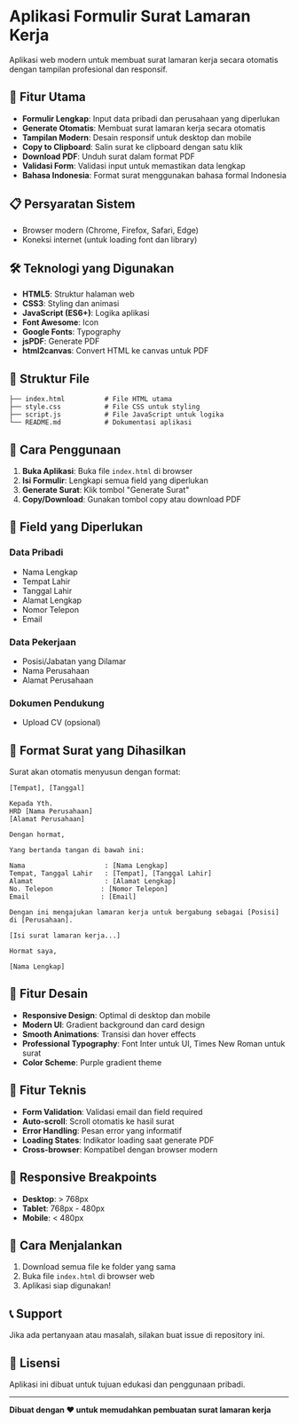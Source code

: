 # Aplikasi Formulir Surat Lamaran Kerja

Aplikasi web modern untuk membuat surat lamaran kerja secara otomatis dengan tampilan profesional dan responsif.

## 🚀 Fitur Utama

- **Formulir Lengkap**: Input data pribadi dan perusahaan yang diperlukan
- **Generate Otomatis**: Membuat surat lamaran kerja secara otomatis
- **Tampilan Modern**: Desain responsif untuk desktop dan mobile
- **Copy to Clipboard**: Salin surat ke clipboard dengan satu klik
- **Download PDF**: Unduh surat dalam format PDF
- **Validasi Form**: Validasi input untuk memastikan data lengkap
- **Bahasa Indonesia**: Format surat menggunakan bahasa formal Indonesia

## 📋 Persyaratan Sistem

- Browser modern (Chrome, Firefox, Safari, Edge)
- Koneksi internet (untuk loading font dan library)

## 🛠️ Teknologi yang Digunakan

- **HTML5**: Struktur halaman web
- **CSS3**: Styling dan animasi
- **JavaScript (ES6+)**: Logika aplikasi
- **Font Awesome**: Icon
- **Google Fonts**: Typography
- **jsPDF**: Generate PDF
- **html2canvas**: Convert HTML ke canvas untuk PDF

## 📁 Struktur File

```
├── index.html          # File HTML utama
├── style.css           # File CSS untuk styling
├── script.js           # File JavaScript untuk logika
└── README.md           # Dokumentasi aplikasi
```

## 🎯 Cara Penggunaan

1. **Buka Aplikasi**: Buka file `index.html` di browser
2. **Isi Formulir**: Lengkapi semua field yang diperlukan
3. **Generate Surat**: Klik tombol "Generate Surat"
4. **Copy/Download**: Gunakan tombol copy atau download PDF

## 📝 Field yang Diperlukan

### Data Pribadi
- Nama Lengkap
- Tempat Lahir
- Tanggal Lahir
- Alamat Lengkap
- Nomor Telepon
- Email

### Data Pekerjaan
- Posisi/Jabatan yang Dilamar
- Nama Perusahaan
- Alamat Perusahaan

### Dokumen Pendukung
- Upload CV (opsional)

## 📄 Format Surat yang Dihasilkan

Surat akan otomatis menyusun dengan format:

```
[Tempat], [Tanggal]

Kepada Yth.
HRD [Nama Perusahaan]
[Alamat Perusahaan]

Dengan hormat,

Yang bertanda tangan di bawah ini:

Nama                    : [Nama Lengkap]
Tempat, Tanggal Lahir   : [Tempat], [Tanggal Lahir]
Alamat                  : [Alamat Lengkap]
No. Telepon            : [Nomor Telepon]
Email                  : [Email]

Dengan ini mengajukan lamaran kerja untuk bergabung sebagai [Posisi] di [Perusahaan].

[Isi surat lamaran kerja...]

Hormat saya,

[Nama Lengkap]
```

## 🎨 Fitur Desain

- **Responsive Design**: Optimal di desktop dan mobile
- **Modern UI**: Gradient background dan card design
- **Smooth Animations**: Transisi dan hover effects
- **Professional Typography**: Font Inter untuk UI, Times New Roman untuk surat
- **Color Scheme**: Purple gradient theme

## 🔧 Fitur Teknis

- **Form Validation**: Validasi email dan field required
- **Auto-scroll**: Scroll otomatis ke hasil surat
- **Error Handling**: Pesan error yang informatif
- **Loading States**: Indikator loading saat generate PDF
- **Cross-browser**: Kompatibel dengan browser modern

## 📱 Responsive Breakpoints

- **Desktop**: > 768px
- **Tablet**: 768px - 480px
- **Mobile**: < 480px

## 🚀 Cara Menjalankan

1. Download semua file ke folder yang sama
2. Buka file `index.html` di browser web
3. Aplikasi siap digunakan!

## 📞 Support

Jika ada pertanyaan atau masalah, silakan buat issue di repository ini.

## 📄 Lisensi

Aplikasi ini dibuat untuk tujuan edukasi dan penggunaan pribadi.

---

**Dibuat dengan ❤️ untuk memudahkan pembuatan surat lamaran kerja**
